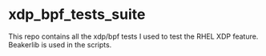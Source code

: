 # xdp_bpf_tests_suite
This repo contains all the xdp/bpf tests I used to test the RHEL XDP feature. Beakerlib is used in the scripts.
